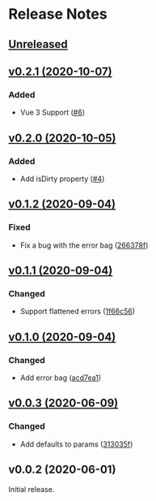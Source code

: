 # Release Notes

## [Unreleased](https://github.com/laravel/jetstream-js/compare/v0.2.1...master)


## [v0.2.1 (2020-10-07)](https://github.com/laravel/jetstream-js/compare/v0.2.0...v0.2.1)

### Added
- Vue 3 Support ([#6](https://github.com/laravel/jetstream-js/pull/6))


## [v0.2.0 (2020-10-05)](https://github.com/laravel/jetstream-js/compare/v0.1.2...v0.2.0)

### Added
- Add isDirty property ([#4](https://github.com/laravel/jetstream-js/pull/4))


## [v0.1.2 (2020-09-04)](https://github.com/laravel/jetstream-js/compare/v0.1.1...v0.1.2)

### Fixed
- Fix a bug with the error bag ([266378f](https://github.com/laravel/jetstream-js/commit/266378f5f046acfffa4a68f4927c5c943cc1ba7d))


## [v0.1.1 (2020-09-04)](https://github.com/laravel/jetstream-js/compare/v0.1.0...v0.1.1)

### Changed
- Support flattened errors ([1f66c56](https://github.com/laravel/jetstream-js/commit/1f66c5663e4acad7cf950f13cf2c282c0532ae59))


## [v0.1.0 (2020-09-04)](https://github.com/laravel/jetstream-js/compare/v0.0.3...v0.1.0)

### Changed
- Add error bag ([acd7ea1](https://github.com/laravel/jetstream-js/commit/acd7ea156b510d8712542e229aed99d2a16ef13f))


## [v0.0.3 (2020-06-09)](https://github.com/laravel/jetstream-js/compare/v0.0.2...v0.0.3)

### Changed
- Add defaults to params ([313035f](https://github.com/laravel/jetstream-js/commit/313035f4927c8d514b073f7e5186862a675c32cc))


## v0.0.2 (2020-06-01)

Initial release.
